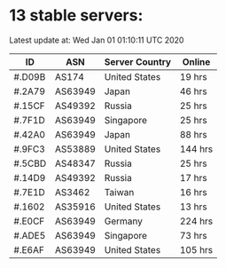 # 13 stable servers:

Latest update at: Wed Jan 01 01:10:11 UTC 2020

| ID | ASN | Server Country | Online |
| -- | --- | -------------- | ------ |
| #.D09B | AS174 | United States | 19 hrs |
| #.2A79 | AS63949 | Japan | 46 hrs |
| #.15CF | AS49392 | Russia | 25 hrs |
| #.7F1D | AS63949 | Singapore | 25 hrs |
| #.42A0 | AS63949 | Japan | 88 hrs |
| #.9FC3 | AS53889 | United States | 144 hrs |
| #.5CBD | AS48347 | Russia | 25 hrs |
| #.14D9 | AS49392 | Russia | 17 hrs |
| #.7E1D | AS3462 | Taiwan | 16 hrs |
| #.1602 | AS35916 | United States | 13 hrs |
| #.E0CF | AS63949 | Germany | 224 hrs |
| #.ADE5 | AS63949 | Singapore | 73 hrs |
| #.E6AF | AS63949 | United States | 105 hrs |

